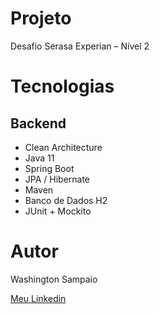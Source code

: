 # Projeto

Desafio Serasa Experian – Nível 2

# Tecnologias

## Backend

* Clean Architecture
* Java 11
* Spring Boot
* JPA / Hibernate
* Maven
* Banco de Dados H2
* JUnit + Mockito

# Autor

Washington Sampaio 

[Meu Linkedin](https://www.linkedin.com/in/washington-sampaio/)

